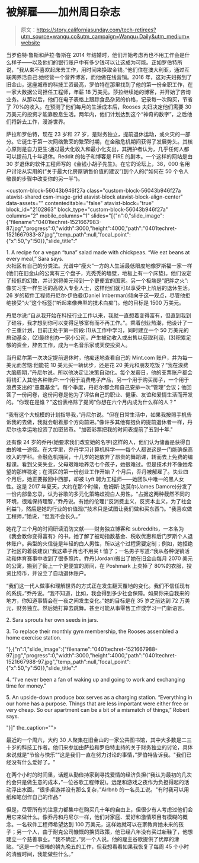# 被解雇——加州周日杂志

> 原文：<https://story.californiasunday.com/tech-retirees?utm_source=wanqu.co&utm_campaign=Wanqu+Daily&utm_medium=website>



当罗伯特·鲁斯和萨拉·鲁斯在 2014 年结婚时，他们开始考虑再也不用工作会是什么样子——以及他们的银行账户中有多少钱可以让这成为可能。正如罗伯特所说，“我从来不喜欢起床去工作，用时间来换取金钱。”他们住在澳大利亚，通过互联网养活自己:她经营一个营养博客，而他做在线营销。2016 年，这对夫妇搬到了旧金山，这座城市的科技工资最高，罗伯特在那里找到了他的第一份全职工作，在一家大数据公司担任工程师，年薪 18 万美元。莎拉继续她的博客，并开始了咨询业务。从那以后，他们在电子表格上跟踪食品杂货的价格，记录每一次购买，节省了 70%的收入。在预测了他们每月的生活成本后，Rooses 夫妇决定他们需要 30 万美元的投资才能靠股息生活。两年内，他们计划达到这个“神奇的数字”，之后他们将辞去工作，漫游世界。

萨拉和罗伯特，现在 23 岁和 27 岁，是财务独立，提前退休运动，或火灾的一部分。它诞生于第一次网络繁荣的繁荣时期，在金融危机期间获得了发展势头。其核心原则是自力更生:通过最大化收入和最小化支出，其拥护者认为，几乎任何人都可以提前几十年退休。Reddit 的帖子和博客是 FIRE 的剧本。一个这样的网站是由 30 岁退休的软件工程师写的《金钱小胡子先生》。在它的论坛上，38，000 名用户讨论从实用的(“关于最大化房屋销售价值的建议”)到个人的(“如何在 50 个令人敬畏的步骤中改变你的另一半”)。

 <custom-block-56043b946f27a class="custom-block-56043b946f27a atavist-shared csm-image-grid atavist-block atavist-block-align-center" data-assets="" contenteditable="false" atavist-block="true" block_id="2102863" block_type="custom-block-56043b946f27a" columns="2" mobile_columns="1" slides="[{&quot;n&quot;:0,&quot;slide_image&quot;:{&quot;filename&quot;:&quot;0401techret-1521667983-87.jpg&quot;,&quot;progress&quot;:0,&quot;width&quot;:3000,&quot;height&quot;:4000,&quot;path&quot;:&quot;0401techret-1521667983-87.jpg&quot;,&quot;temp_path&quot;:null,&quot;focal_point&quot;:{&quot;x&quot;:50,&quot;y&quot;:50}},&quot;slide_title&quot;:&quot;<p>1\. A recipe for a vegan “tuna” salad made with chickpeas. “We eat beans at every meal,” Sara says.<br>火社区有自己的分类法。光谱中“瘦火”一方的人生活最低限度地像罗斯福一家一样(他们在旧金山的公寓有三个盘子，光秃秃的墙壁，地板上有一个床垫)。他们设定了较低的幻数，并计划将美元带到一个更便宜的国家。另一个极端是“肥胖之火”:像实习生一样生活的高收入专业人士，这样他们就可以享受中上阶层的退休生活。26 岁的软件工程师丹尼尔·伊伯曼(Daniel Imberman)倾向于这一观点，尽管他拒绝接受“火”这个标签(“听起来像典型的技术白痴”)。他的目标是 1500 万美元。

丹尼尔说:“自从我开始在科技行业工作以来，我就一直想着变得富有，但直到我到了硅谷，我才想到你可以变得足够富有而不再工作。”。乘着创业热潮，他设计了一个三重计划，目前正处于第一阶段:(1)从工作中学习，同时建立一个 50 万美元的启动基金，(2)最终创办一家小公司，产生被动收入或出售以获取利润，(3)积累足够的资金，辞去工作，成为一名音乐家或天使投资人。

当丹尼尔第一次决定提前退休时，他痴迷地查看自己的 Mint.com 账户，并为每一美元而苦恼:他能花 10 美元买一辆优步，还是花 20 美元和朋友吃饭？“我在浪费大脑周期，”丹尼尔说。所以他决定让决策自动化。每个发薪日，他的支票账户都会将钱汇入其他各种账户:一个用于消费电子产品，另一个用于购买房子，一个用于浪费支出的“愚蠢基金”。每个季度，丹尼尔都会和自己安排一次“管理”会议；他回答了一份问卷，这份问卷是他为了评估自己的职业、健康、友谊和爱情生活而开发的。“你现在是谁？”这份表格除了提问“你想在六个月内成为什么样的人？”

“我有这个大规模的计划指导我，”丹尼尔说。“但在日常生活中，如果我按照手机告诉我的去做，我就会朝着那个方向前进。”像许多其他有抱负的提前退休者一样，丹尼尔也幸运地投资了加密货币。"加密彩票把我的时间表提前了五到十年."

还有像 24 岁的乔丹(她要求我们改变她的名字)这样的人，他们认为储蓄是获得自由的唯一途径。在大学里，乔丹学习计算机科学——每个人都说这是一门能确保高收入的学科。金融危机期间，十几岁的她放弃了昂贵的舞蹈课，转而去上免费的编程课。看到父亲失业，父母艰难地养活七个孩子，她很难过。但是技术并不像她希望的那样稳定；在湾区的第一份创业工作开始 7 个月后，乔丹被解雇了。失业四个月后，她正要搬回中西部，却被 Lyft 聘为工程师——她团队中唯一的黑人女性。这是 2017 年夏天，大约在那个时候，詹姆斯·达莫尔(James Damore)分发了一份内部备忘录，认为谷歌的多元化策略歧视白人男性。“占据这两种截然不同的环境，很难保持理智，”乔丹说。有她的伦理(“反消费主义，反资本主义，为了社会利益”)，然后是她的行业的价值观(“技术只是试图让我们做和买东西”)。“我喜欢做工程师，”她说，“但我不会长久。”

她花了三个月的时间研读消防文献——财务独立博客和 subreddits，一本名为《我会教你变得富有》的书。她了解了被动指数基金、税收优惠和后门罗斯个人退休账户。典型的火信徒是年轻的白人男性，所以这个过程需要定制；例如，她拒绝了社区的着装建议(“我这辈子再也不用买 t 恤了；一名男子写道:“我从各种促销活动和体育赛事中收到了很多照片。乔丹(Jordan)搬出了她在旧金山每月 2070 美元的公寓，搬到了街上一个更便宜的房间，在 Poshmark 上卖掉了 80%的衣服，投资比特币，并设立了自动退休账户。

“我们这一代人做事和理解世界的方式正在发生翻天覆地的变化。我们不信任现有的系统，”乔丹说。“我不知道，比如，我会得到多少社会保障。如果你来自我来的地方，你知道事情会在一夜之间发生变化。”她的目标是在 35 岁之前达到 72 万美元，财务独立。然后她打算去跳舞。甚至可能从事零售工作或学习一门新语言。</p><p>2\. Sara sprouts her own seeds in jars.<br></p><p>3\. To replace their monthly gym membership, the Rooses assembled a home exercise station.</p>&quot;},{&quot;n&quot;:1,&quot;slide_image&quot;:{&quot;filename&quot;:&quot;0401techret-1521667988-97.jpg&quot;,&quot;progress&quot;:0,&quot;width&quot;:3000,&quot;height&quot;:4000,&quot;path&quot;:&quot;0401techret-1521667988-97.jpg&quot;,&quot;temp_path&quot;:null,&quot;focal_point&quot;:{&quot;x&quot;:50,&quot;y&quot;:50}},&quot;slide_title&quot;:&quot;<p>4\. “I’ve never been a fan of waking up and going to work and exchanging time for money.”<br></p><p>5\. An upside-down produce box serves as a charging station. “Everything in our home has a purpose. Things that are less important were either free or very cheap. So our apartment can be a bit of a mismatch of things,” Robert says.</p>&quot;}]" the_caption=""></custom-block-56043b946f27a> 



最近的一个周六，大约 30 人聚集在旧金山的一家公共图书馆，其中大多数是二三十岁的科技工作者。他们来参加由萨拉和罗伯特主持的关于财务独立的讨论，具体来说就是“节俭与快乐”“这是我们一直在努力讨论的事情，”罗伯特告诉我。"我们已经没有什么爱好了。"

在两个小时的时间里，话题从勤俭持家到寻找爱情的经济负担(“我认为最初的几次约会只是做生意的成本，”一位谷歌工程师说)。远足和游戏之夜作为负担得起的活动浮出水面。“很多桌游并没有那么复杂，”Airbnb 的一名员工说。"有时我可以用纸和笔创作自己的作品."

但是，尽管所有的注意力都集中在购买几十年的自由上，但很少有人考虑过他们会用它来做什么。像乔丹和丹尼尔一样，他们对家庭、爱好和激情项目有模糊的概念。一名软件工程师希望达到 100 万美元，这样她就可以在家教育她未来的孩子；另一个人，由于耐克公司慷慨的换货政策，他已经八年没有买过新鞋了，他想建立一个慈善事业。“我不确定，”另一个人说。他的雇主谷歌提供了优厚的津贴。“这是一个很棒的朝九晚五的工作，但我想看看如果我恢复了每周 45 个小时的清醒时间，我能做些什么。”

